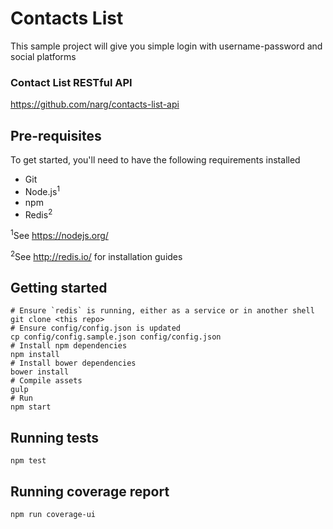 # Contacts List

This sample project will give you simple login with username-password and social platforms

### Contact List RESTful API

https://github.com/narg/contacts-list-api

## Pre-requisites

To get started, you'll need to have the following requirements installed

- Git
- Node.js<sup>1</sup>
- npm
- Redis<sup>2</sup>

<sup>1</sup>See https://nodejs.org/

<sup>2</sup>See http://redis.io/ for installation guides

## Getting started
	
	# Ensure `redis` is running, either as a service or in another shell
	git clone <this repo>
	# Ensure config/config.json is updated
	cp config/config.sample.json config/config.json
	# Install npm dependencies
	npm install
	# Install bower dependencies
	bower install
	# Compile assets
	gulp
	# Run
	npm start

## Running tests

`npm test`

## Running coverage report

`npm run coverage-ui`

